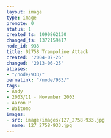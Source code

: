 ```yaml
---
layout: image
type: image
promote: 0
status: 1
created_ts: 1090862130
changed_ts: 1372159417
node_id: 933
title: 02758 Trampoline Attack
created: '2004-07-26'
changed: '2013-06-25'
aliases:
- "/node/933/"
permalink: "/node/933/"
tags:
- Andy
- 2003/11 - November 2003
- Aaron P
- Waitomo
images:
- src: image/images/127_2758-933.jpg
  name: 127_2758-933.jpg
---
```


